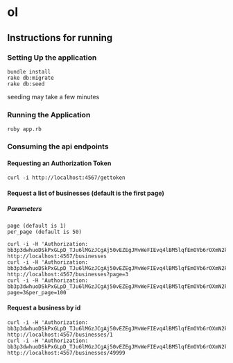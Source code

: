 # ol

## Instructions for running

### Setting Up the application

```
bundle install
rake db:migrate
rake db:seed
```

seeding may take a few minutes

### Running the Application

```
ruby app.rb
```

### Consuming the api endpoints

#### Requesting an Authorization Token

```
curl -i http://localhost:4567/gettoken
```

#### Request a list of businesses (default is the first page)

##### Parameters

```
page (default is 1)
per_page (default is 50)
```

```
curl -i -H 'Authorization: bb3p3dwhuoDSkPxGLpD_TJu6lMGzJCgAj50vEZEgJMvWeFIEvq4lBM5lqfEmOVb6rOXmN2kEibln3j1UQ' http://localhost:4567/businesses
curl -i -H 'Authorization: bb3p3dwhuoDSkPxGLpD_TJu6lMGzJCgAj50vEZEgJMvWeFIEvq4lBM5lqfEmOVb6rOXmN2kEibln3j1UQ' http://localhost:4567/businesses?page=3
curl -i -H 'Authorization: bb3p3dwhuoDSkPxGLpD_TJu6lMGzJCgAj50vEZEgJMvWeFIEvq4lBM5lqfEmOVb6rOXmN2kEibln3j1UQ'http://localhost:4567/businesses?page=3&per_page=100
```

#### Request a business by id

```
curl -i -H 'Authorization: bb3p3dwhuoDSkPxGLpD_TJu6lMGzJCgAj50vEZEgJMvWeFIEvq4lBM5lqfEmOVb6rOXmN2kEibln3j1UQ' http://localhost:4567/businesses/1
curl -i -H 'Authorization: bb3p3dwhuoDSkPxGLpD_TJu6lMGzJCgAj50vEZEgJMvWeFIEvq4lBM5lqfEmOVb6rOXmN2kEibln3j1UQ' http://localhost:4567/businesses/49999
```
